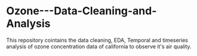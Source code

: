 # Ozone---Data-Cleaning-and-Analysis
This repository cointains the data cleaning, EDA, Temporal and timeseries analysis of ozone concentration data of california to observe it's air quality.
